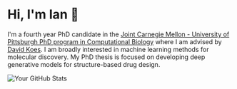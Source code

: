 # Hi, I'm Ian 👋

I'm a fourth year PhD candidate in the <a href="http://www.compbio.cmu.edu">Joint Carnegie Mellon - University of Pittsburgh PhD program in Computational Biology</a> where I am advised by <a href="http://bits.csb.pitt.edu/">David Koes</a>. I am broadly interested in machine learning methods for molecular discovery.  My PhD thesis is focused on developing deep generative models for structure-based drug design.


![Your GitHub Stats](https://github-readme-stats.vercel.app/api?username=Dunni3&show_icons=true&theme=dark)

<!--
**Dunni3/Dunni3** is a ✨ _special_ ✨ repository because its `README.md` (this file) appears on your GitHub profile.

Here are some ideas to get you started:

- 🔭 I’m currently working on ...
- 🌱 I’m currently learning ...
- 👯 I’m looking to collaborate on ...
- 🤔 I’m looking for help with ...
- 💬 Ask me about ...
- 📫 How to reach me: ...
- 😄 Pronouns: ...
- ⚡ Fun fact: ...
-->
